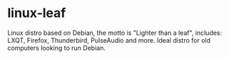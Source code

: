 # linux-leaf
Linux distro based on Debian, the motto is "Lighter than a leaf", includes: LXQT, Firefox, Thunderbird, PulseAudio and more. Ideal distro for old computers looking to run Debian.
